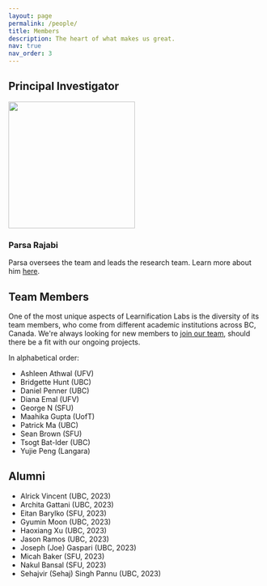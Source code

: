 ```yaml
---
layout: page
permalink: /people/
title: Members
description: The heart of what makes us great.
nav: true
nav_order: 3
---
```


## Principal Investigator

<img src="../assets/img/custom/parsa2.png" width="250" style="align: left">

### Parsa Rajabi

Parsa oversees the team and leads the research team. Learn more about him [here](https://parsa-rajabi.github.io).

## Team Members

One of the most unique aspects of Learnification Labs is the diversity of its team members, who come from different academic institutions across BC, Canada. We're always looking for new members to [join our team](https://forms.gle/2coxurLF5VMWj5CG7), should there be a fit with our ongoing projects.

In alphabetical order:

- Ashleen Athwal (UFV)
- Bridgette Hunt (UBC)
- Daniel Penner (UBC)
- Diana Emal (UFV)
- George N (SFU)
- Maahika Gupta (UofT)
- Patrick Ma (UBC)
- Sean Brown (SFU)
- Tsogt Bat-lder (UBC)
- Yujie Peng (Langara)

## Alumni

- Alrick Vincent (UBC, 2023)
- Archita Gattani (UBC, 2023)
- Eitan Barylko (SFU, 2023)
- Gyumin Moon (UBC, 2023)
- Haoxiang Xu (UBC, 2023)
- Jason Ramos (UBC, 2023)
- Joseph (Joe) Gaspari (UBC, 2023)
- Micah Baker (SFU, 2023)
- Nakul Bansal (SFU, 2023)
- Sehajvir (Sehaj) Singh Pannu (UBC, 2023)
